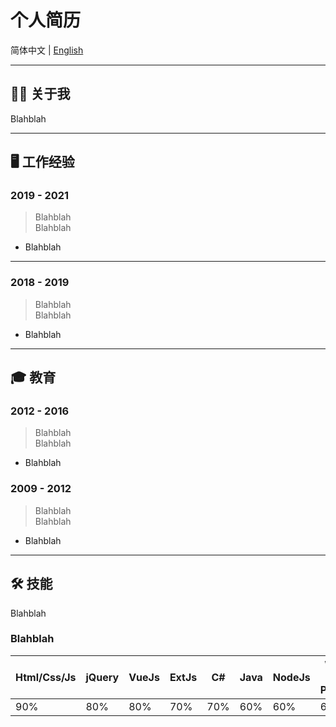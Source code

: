 
# 个人简历

简体中文 | [English](en_README.MD)

---

## 🤵🏻 关于我

Blahblah

---

## 🖥 工作经验

### 2019 - 2021
> Blahblah
> <br>Blahblah

* Blahblah

---

### 2018 - 2019
> Blahblah
> <br>Blahblah

* Blahblah

---

## 🎓 教育

### 2012 - 2016
> Blahblah
> <br>Blahblah

* Blahblah

### 2009 - 2012
> Blahblah
> <br>Blahblah

* Blahblah

---

## 🛠 技能

Blahblah

### Blahblah
| Html/Css/Js | jQuery | VueJs | ExtJs | C# | Java | NodeJs | Weixin Mini Program | iOS/Android |
| --------- | --------- | --------- | --------- | --------- | --------- | --------- | --------- | --------- |
| 90% | 80%| 80%| 70% | 70% | 60% | 60% | 60% | 20% |
